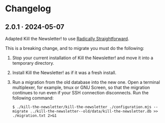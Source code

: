 # Changelog

## 2.0.1 · 2024-05-07

Adapted Kill the Newsletter! to use [Radically Straightforward](https://github.com/radically-straightforward/radically-straightforward).

This is a breaking change, and to migrate you must do the following:

1. Stop your current installation of Kill the Newsletter! and move it into a temporary directory.

2. Install Kill the Newsletter! as if it was a fresh install.

3. Run a migration from the old database into the new one. Open a terminal multiplexer, for example, tmux or GNU Screen, so that the migration continues to run even if your SSH connection disconnects. Run the following command:

   ```console
   $ ./kill-the-newsletter/kill-the-newsletter ./configuration.mjs --migrate ../kill-the-newsletter--old/data/kill-the-newsletter.db >> ./migration.txt 2>&1
   ```
